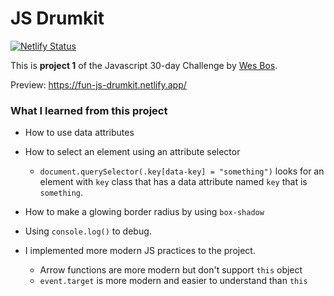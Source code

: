 # JS Drumkit

[![Netlify Status](https://api.netlify.com/api/v1/badges/884c7d5e-85b9-4448-9a7b-7bd8c6f4aee1/deploy-status)](https://app.netlify.com/sites/fun-js-drumkit/deploys)

This is **project 1** of the Javascript 30-day Challenge by [Wes Bos](https://wesbos.com/).

Preview: https://fun-js-drumkit.netlify.app/

### What I learned from this project

- How to use data attributes
- How to select an element using an attribute selector
  - `document.querySelector(.key[data-key] = "something")` looks for an element with `key` class that has a data attribute named `key` that is `something`.
- How to make a glowing border radius by using `box-shadow`
- Using `console.log()` to debug.

- I implemented more modern JS practices to the project.
  - Arrow functions are more modern but don't support `this` object
  - `event.target` is more modern and easier to understand than `this`
